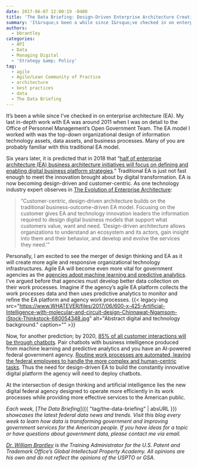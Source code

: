 ```yaml
---
date: 2017-06-07 12:00:19 -0400
title: 'The Data Briefing: Design-Driven Enterprise Architecture Creating the New Federal Government Agency'
summary: 'It&rsquo;s been a while since I&rsquo;ve checked in on enterprise architecture (EA). My last in-depth work with EA was around 2011 when I was on detail to the Office of Personnel Management&rsquo;s Open Government Team. The EA model I worked with was the top-down organizational design of information technology assets, data assets, and business processes.'
authors:
  - bbrantley
categories:
  - API
  - Data
  - Managing Digital
  - 'Strategy &amp; Policy'
tag:
  - agile
  - Agile/Lean Community of Practice
  - architecture
  - best practices
  - data
  - The Data Briefing
---
```


It’s been a while since I’ve checked in on enterprise architecture (EA). My last in-depth work with EA was around 2011 when I was on detail to the Office of Personnel Management’s Open Government Team. The EA model I worked with was the top-down organizational design of information technology assets, data assets, and business processes. Many of you are probably familiar with this traditional EA model.

Six years later, it is predicted that in 2018 that “[half of enterprise architecture (EA) business architecture initiatives will focus on defining and enabling digital business platform strategies](https://www.networksasia.net/article/half-business-architectures-will-focus-digital-business-2018-says-gartner.1491178511).” Traditional EA is just not fast enough to meet the innovation brought about by digital transformation. EA is now becoming design-driven and customer-centric. As one technology industry expert observes in [The Evolution of Enterprise Architecture](http://www.gartner.com/smarterwithgartner/the-evolution-of-enterprise-architecture/):

> “Customer-centric, design-driven architecture builds on the traditional business-outcome-driven EA model. Focusing on the customer gives EA and technology innovation leaders the information required to design digital business models that support what customers value, want and need. ‘Design-driven architecture allows organizations to understand an ecosystem and its actors, gain insight into them and their behavior, and develop and evolve the services they need.’”

Personally, I am excited to see the merger of design thinking and EA as it will create more agile and responsive organizational technology infrastructures. Agile EA will become even more vital for government agencies as the [agencies adopt machine learning and predictive analytics](http://www.zdnet.com/article/machine-learning-adds-punch-to-predictive-analytics/). I’ve argued before that agencies must develop better data collection on their work processes. Imagine if the agency’s agile EA platform collects the work processes data and then uses predictive analytics to monitor and refine the EA platform and agency work processes. {{< legacy-img src="https://www.WHATEVER/files/2017/06/600-x-425-Artificial-Intelligence-with-molecular-and-circuit-design-Chinnawat-Ngamsom-iStock-Thinkstock-680054348.jpg" alt="Abstract digital and technology background." caption="" >}} 

Now, for another prediction; by 2020, [85% of all customer interactions will be through chatbots](https://www.forbes.com/sites/jenniferhicks/2016/09/23/artificial-intelligence-beats-a-path-to-ecommerce/#358cbde748e3). Pair chatbots with business intelligence produced from machine learning and predictive analytics and you have an AI-powered federal government agency. [Routine work processes are automated, leaving the federal employees to handle the more complex and human-centric tasks](https://chatbotslife.com/why-chatbots-are-key-to-the-future-of-business-intelligence-cf0f4baa2d56). Thus the need for design-driven EA to build the constantly innovative digital platform the agency will need to deploy chatbots.

At the intersection of design thinking and artificial intelligence lies the new digital federal agency designed to operate more efficiently in its work processes while providing more effective services to the American public.

_Each week,_ [_The Data Briefing_]({{ "tag/the-data-briefing" | absURL }}) _showcases the latest federal data news and trends. Visit this blog every week to learn how data is transforming government and improving government services for the American people. If you have ideas for a topic or have questions about government data, please contact me via email._

[_Dr. William Brantley_](https://www.WHATEVER/author/bbrantley/) _is the Training Administrator for the U.S. Patent and Trademark Office’s Global Intellectual Property Academy. All opinions are his own and do not reflect the opinions of the USPTO or GSA._